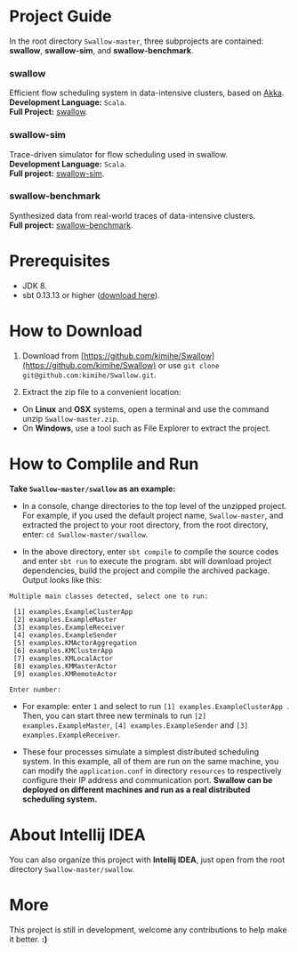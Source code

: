 # Project Guide
In the root directory `Swallow-master`, three subprojects are contained: **swallow**, **swallow-sim**, and **swallow-benchmark**.  

### swallow
Efficient flow scheduling system in data-intensive clusters, based on [Akka](http://akka.io/).  
**Development Language:** `Scala`.  
**Full Project:** [swallow](https://github.com/kimihe/Swallow/tree/master/swallow).

### swallow-sim
Trace-driven simulator for flow scheduling used in swallow.  
**Development Language:** `Scala`.  
**Full project:** [swallow-sim](https://github.com/kimihe/Swallow/tree/master/swallow-sim).

### swallow-benchmark
Synthesized data from real-world traces of data-intensive clusters.   
**Full project:** [swallow-benchmark](https://github.com/kimihe/Swallow/tree/master/swallow-benchmark).

# Prerequisites
* JDK 8.
* sbt 0.13.13 or higher ([download here](http://www.scala-sbt.org/download.html)).

# How to Download
1. Download from [https://github.com/kimihe/Swallow](https://github.com/kimihe/Swallow) or use `git clone git@github.com:kimihe/Swallow.git`.

2. Extract the zip file to a convenient location:

* On **Linux** and **OSX** systems, open a terminal and use the command unzip `Swallow-master.zip`. 
* On **Windows**, use a tool such as File Explorer to extract the project.

# How to Complile and Run
**Take `Swallow-master/swallow` as an example:**

* In a console, change directories to the top level of the unzipped project. For example, if you used the default project name, `Swallow-master`, and extracted the project to your root directory, from the root directory, enter: `cd Swallow-master/swallow`.

* In the above directory, enter `sbt compile` to compile the source codes and enter `sbt run` to execute the program. sbt will download project dependencies, build the project and compile the archived package. Output looks like this: 

```
Multiple main classes detected, select one to run:

 [1] examples.ExampleClusterApp
 [2] examples.ExampleMaster
 [3] examples.ExampleReceiver
 [4] examples.ExampleSender
 [5] examples.KMActorAggregation
 [6] examples.KMClusterApp
 [7] examples.KMLocalActor
 [8] examples.KMMasterActor
 [9] examples.KMRemoteActor

Enter number: 
```
* For example: enter `1` and select to run `[1] examples.ExampleClusterApp `. Then, you can start three new terminals to run `[2] examples.ExampleMaster`, `[4] examples.ExampleSender` and `[3] examples.ExampleReceiver`. 

* These four processes simulate a simplest distributed scheduling system. In this example, all of them are run on the same machine, you can modify the `application.conf` in directory `resources` to respectively configure their IP address and communication port. **Swallow can be deployed on different machines and run as a real distributed scheduling system.**

# About Intellij IDEA
You can also organize this project with **Intellij IDEA**, just open from the root directory `Swallow-master/swallow`.

# More
This project is still in development, welcome any contributions to help make it better.  **:)**
